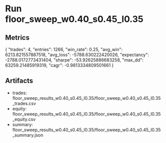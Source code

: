 # Run floor_sweep_w0.40_s0.45_l0.35

## Metrics
{
  "trades": 4,
  "entries": 1266,
  "win_rate": 0.25,
  "avg_win": 6213.821557887518,
  "avg_loss": -5788.630222420026,
  "expectancy": -2788.0172773431404,
  "sharpe": -53.92625886683258,
  "max_dd": 63259.21485919319,
  "cagr": -0.9813334809501661
}

## Artifacts
- trades: floor_sweep_results_w0.40_s0.45_l0.35/floor_sweep_w0.40_s0.45_l0.35_trades.csv
- equity: floor_sweep_results_w0.40_s0.45_l0.35/floor_sweep_w0.40_s0.45_l0.35_equity.csv
- summary: floor_sweep_results_w0.40_s0.45_l0.35/floor_sweep_w0.40_s0.45_l0.35_summary.json